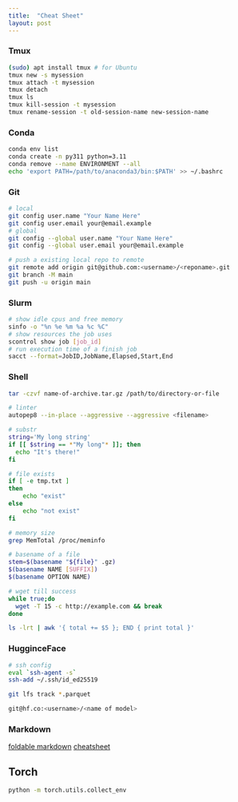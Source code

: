 ```yaml
---
title:  "Cheat Sheet"
layout: post
---
```

### Tmux

```bash
(sudo) apt install tmux # for Ubuntu
tmux new -s mysession
tmux attach -t mysession
tmux detach
tmux ls
tmux kill-session -t mysession
tmux rename-session -t old-session-name new-session-name
```

### Conda

```bash
conda env list
conda create -n py311 python=3.11
conda remove --name ENVIRONMENT --all
echo 'export PATH=/path/to/anaconda3/bin:$PATH' >> ~/.bashrc
```

### Git

```bash
# local
git config user.name "Your Name Here"
git config user.email your@email.example
# global
git config --global user.name "Your Name Here"
git config --global user.email your@email.example

# push a existing local repo to remote
git remote add origin git@github.com:<username>/<reponame>.git
git branch -M main
git push -u origin main
```

### Slurm

```bash
# show idle cpus and free memory
sinfo -o "%n %e %m %a %c %C"
# show resources the job uses
scontrol show job [job_id]
# run execution time of a finish job
sacct --format=JobID,JobName,Elapsed,Start,End
```

### Shell

```bash
tar -czvf name-of-archive.tar.gz /path/to/directory-or-file

# linter
autopep8 --in-place --aggressive --aggressive <filename>

# substr
string='My long string'
if [[ $string == *"My long"* ]]; then
  echo "It's there!"
fi

# file exists
if [ -e tmp.txt ]
then
    echo "exist"
else
    echo "not exist"
fi

# memory size
grep MemTotal /proc/meminfo

# basename of a file
stem=$(basename "${file}" .gz)
$(basename NAME [SUFFIX])
$(basename OPTION NAME)

# wget till success
while true;do
  wget -T 15 -c http://example.com && break
done

ls -lrt | awk '{ total += $5 }; END { print total }'
```

### HugginceFace

```bash
# ssh config
eval `ssh-agent -s`
ssh-add ~/.ssh/id_ed25519

git lfs track *.parquet

git@hf.co:<username>/<name of model> 
```

### Markdown

[foldable markdown](https://gist.github.com/pierrejoubert73/902cc94d79424356a8d20be2b382e1ab)
[cheatsheet](https://github.com/adam-p/markdown-here/wiki/Markdown-Cheatsheet)

## Torch

```bash
python -m torch.utils.collect_env 
```
